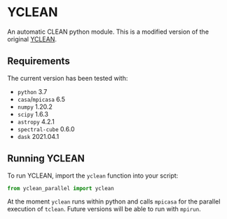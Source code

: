 # YCLEAN

An automatic CLEAN python module.
This is a modified version of the original [YCLEAN](https://zenodo.org/record/1216881).

## Requirements

The current version has been tested with:

- `python` 3.7
- `casa`/`mpicasa` 6.5
- `numpy` 1.20.2
- `scipy` 1.6.3
- `astropy` 4.2.1
- `spectral-cube` 0.6.0
- `dask` 2021.04.1

## Running YCLEAN

To run YCLEAN, import the `yclean` function into your script:
```python
from yclean_parallel import yclean
```

At the moment `yclean` runs within python and calls `mpicasa` for the parallel
execution of `tclean`. Future versions will be able to run with `mpirun`.
